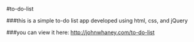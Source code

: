 #to-do-list

###this is a simple to-do list app developed using html, css, and jQuery

###you can view it here: http://johnwhaney.com/to-do-list